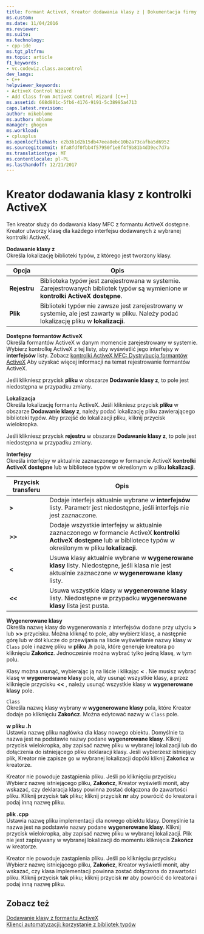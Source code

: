 ```yaml
---
title: Formant ActiveX, Kreator dodawania klasy z | Dokumentacja firmy Microsoft
ms.custom: 
ms.date: 11/04/2016
ms.reviewer: 
ms.suite: 
ms.technology:
- cpp-ide
ms.tgt_pltfrm: 
ms.topic: article
f1_keywords:
- vc.codewiz.class.axcontrol
dev_langs:
- C++
helpviewer_keywords:
- ActiveX Control Wizard
- Add Class from ActiveX Control Wizard [C++]
ms.assetid: 668d801c-5fb6-4176-9191-5c38995a4713
caps.latest.revision: 
author: mikeblome
ms.author: mblome
manager: ghogen
ms.workload:
- cplusplus
ms.openlocfilehash: e2b3b1d2b15db47eea8ebc10b2a73cafba5d6952
ms.sourcegitcommit: 8fa8fdf0fbb4f57950f1e8f4f9b81b4d39ec7d7a
ms.translationtype: MT
ms.contentlocale: pl-PL
ms.lasthandoff: 12/21/2017
---
```

# <a name="add-class-from-activex-control-wizard"></a>Kreator dodawania klasy z kontrolki ActiveX
Ten kreator służy do dodawania klasy MFC z formantu ActiveX dostępne. Kreator utworzy klasę dla każdego interfejsu dodawanych z wybranej kontrolki ActiveX.  
  
 **Dodawanie klasy z**  
 Określa lokalizację biblioteki typów, z którego jest tworzony klasy.  
  
|Opcja|Opis|  
|------------|-----------------|  
|**Rejestru**|Biblioteka typów jest zarejestrowana w systemie. Zarejestrowanych bibliotek typów są wymienione w **kontrolki ActiveX dostępne**.|  
|**Plik**|Biblioteki typów nie zawsze jest zarejestrowany w systemie, ale jest zawarty w pliku. Należy podać lokalizację pliku w **lokalizacji**.|  
  
 **Dostępne formantów ActiveX**  
 Określa formantów ActiveX w danym momencie zarejestrowany w systemie. Wybierz kontrolkę ActiveX z tej listy, aby wyświetlić jego interfejsy w **interfejsów** listy. Zobacz [kontrolki ActiveX MFC: Dystrybucja formantów ActiveX](../mfc/mfc-activex-controls-distributing-activex-controls.md) Aby uzyskać więcej informacji na temat rejestrowanie formantów ActiveX.  
  
 Jeśli klikniesz przycisk **pliku** w obszarze **Dodawanie klasy z**, to pole jest niedostępna w przypadku zmiany.  
  
 **Lokalizacja**  
 Określa lokalizację formantu ActiveX. Jeśli klikniesz przycisk **pliku** w obszarze **Dodawanie klasy z**, należy podać lokalizację pliku zawierającego biblioteki typów. Aby przejść do lokalizacji pliku, kliknij przycisk wielokropka.  
  
 Jeśli klikniesz przycisk **rejestru** w obszarze **Dodawanie klasy z**, to pole jest niedostępna w przypadku zmiany.  
  
 **Interfejsy**  
 Określa interfejsy w aktualnie zaznaczonego w formancie ActiveX **kontrolki ActiveX dostępne** lub w bibliotece typów w określonym w pliku **lokalizacji**.  
  
|Przycisk transferu|Opis|  
|---------------------|-----------------|  
|**>**|Dodaje interfejs aktualnie wybrane w **interfejsów** listy. Parametr jest niedostępne, jeśli interfejs nie jest zaznaczone.|  
|**>>**|Dodaje wszystkie interfejsy w aktualnie zaznaczonego w formancie ActiveX **kontrolki ActiveX dostępne** lub w bibliotece typów w określonym w pliku **lokalizacji**.|  
|**<**|Usuwa klasy aktualnie wybrane w **wygenerowane klasy** listy. Niedostępne, jeśli klasa nie jest aktualnie zaznaczone w **wygenerowane klasy** listy.|  
|**<\<**|Usuwa wszystkie klasy w **wygenerowane klasy** listy. Niedostępne w przypadku **wygenerowane klasy** lista jest pusta.|  
  
 **Wygenerowane klasy**  
 Określa nazwę klasy do wygenerowania z interfejsów dodane przy użyciu  **>**  lub  **>>**  przycisku. Można kliknąć to pole, aby wybierz klasę, a następnie górę lub w dół klucze do przewijania na liście wyświetlanie nazwy klasy w `Class` pole i nazwę pliku w **pliku .h** pola, które generuje kreatora po kliknięciu  **Zakończ**. Jednocześnie można wybrać tylko jedną klasę, w tym polu.  
  
 Klasy można usunąć, wybierając ją na liście i klikając  **<** . Nie musisz wybrać klasę w **wygenerowane klasy** pole, aby usunąć wszystkie klasy, a przez kliknięcie przycisku  **<<** , należy usunąć wszystkie klasy w **wygenerowane klasy** pole.  
  
 `Class`  
 Określa nazwę klasy wybrany w **wygenerowane klasy** pola, które Kreator dodaje po kliknięciu **Zakończ**. Można edytować nazwy w `Class` pole.  
  
 **w pliku .h**  
 Ustawia nazwę pliku nagłówka dla klasy nowego obiektu. Domyślnie ta nazwa jest na podstawie nazwy podane **wygenerowane klasy**. Kliknij przycisk wielokropka, aby zapisać nazwę pliku w wybranej lokalizacji lub do dołączenia do istniejącego pliku deklaracji klasy. Jeśli wybierzesz istniejący plik, Kreator nie zapisze go w wybranej lokalizacji dopóki kliknij **Zakończ** w kreatorze.  
  
 Kreator nie powoduje zastąpienia pliku. Jeśli po kliknięciu przycisku Wybierz nazwę istniejącego pliku, **Zakończ**, Kreator wyświetli monit, aby wskazać, czy deklaracja klasy powinna zostać dołączona do zawartości pliku. Kliknij przycisk **tak** pliku; kliknij przycisk **nr** aby powrócić do kreatora i podaj inną nazwę pliku.  
  
 **plik .cpp**  
 Ustawia nazwę pliku implementacji dla nowego obiektu klasy. Domyślnie ta nazwa jest na podstawie nazwy podane **wygenerowane klasy**. Kliknij przycisk wielokropka, aby zapisać nazwę pliku w wybranej lokalizacji. Plik nie jest zapisywany w wybranej lokalizacji do momentu kliknięcia **Zakończ** w kreatorze.  
  
 Kreator nie powoduje zastąpienia pliku. Jeśli po kliknięciu przycisku Wybierz nazwę istniejącego pliku, **Zakończ**, Kreator wyświetli monit, aby wskazać, czy klasa implementacji powinna zostać dołączona do zawartości pliku. Kliknij przycisk **tak** pliku; kliknij przycisk **nr** aby powrócić do kreatora i podaj inną nazwę pliku.  
  
## <a name="see-also"></a>Zobacz też  
 [Dodawanie klasy z formantu ActiveX](../ide/adding-a-class-from-an-activex-control-visual-cpp.md)   
 [Klienci automatyzacji: korzystanie z bibliotek typów](../mfc/automation-clients-using-type-libraries.md)